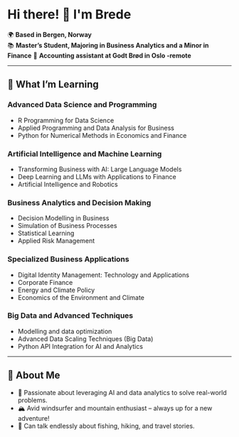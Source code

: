 # Hi there! 👋 I'm Brede

🌍 **Based in Bergen, Norway**  
📚 **Master’s Student, Majoring in Business Analytics and a Minor in Finance**
💼 **Accounting assistant at Godt Brød in Oslo -remote**  


---

## 🌱 **What I’m Learning**
### Advanced Data Science and Programming
- R Programming for Data Science
- Applied Programming and Data Analysis for Business
- Python for Numerical Methods in Economics and Finance

### Artificial Intelligence and Machine Learning
- Transforming Business with AI: Large Language Models
- Deep Learning and LLMs with Applications to Finance
- Artificial Intelligence and Robotics

### Business Analytics and Decision Making
- Decision Modelling in Business
- Simulation of Business Processes
- Statistical Learning
- Applied Risk Management

### Specialized Business Applications
- Digital Identity Management: Technology and Applications
- Corporate Finance
- Energy and Climate Policy
- Economics of the Environment and Climate

### Big Data and Advanced Techniques
- Modelling and data optimization
- Advanced Data Scaling Techniques (Big Data)
- Python API Integration for AI and Analytics

---

## 🌊 **About Me**
- 🌟 Passionate about leveraging AI and data analytics to solve real-world problems.  
- 🏔️ Avid windsurfer and mountain enthusiast – always up for a new adventure!  
- 🎣 Can talk endlessly about fishing, hiking, and travel stories.  

